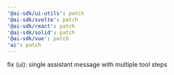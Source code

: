 ```yaml
---
'@ai-sdk/ui-utils': patch
'@ai-sdk/svelte': patch
'@ai-sdk/react': patch
'@ai-sdk/solid': patch
'@ai-sdk/vue': patch
'ai': patch
---
```


fix (ui): single assistant message with multiple tool steps
